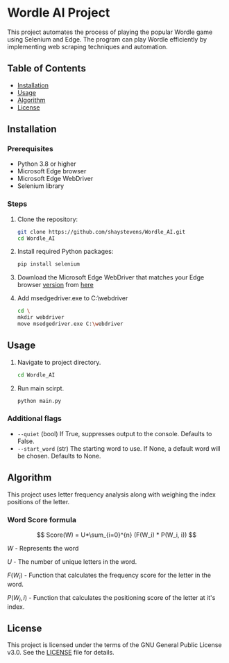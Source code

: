 # Wordle AI Project

This project automates the process of playing the popular Wordle game using Selenium and Edge. The program can play Wordle efficiently by implementing web scraping techniques and automation.

## Table of Contents

- [Installation](#installation)
- [Usage](#usage)
- [Algorithm](#algorithm)
- [License](#license)

## Installation

### Prerequisites

- Python 3.8 or higher
- Microsoft Edge browser
- Microsoft Edge WebDriver
- Selenium library

### Steps

1. Clone the repository:
   ```bash
   git clone https://github.com/shaystevens/Wordle_AI.git
   cd Wordle_AI
   ```
2. Install required Python packages:
    ```bash
    pip install selenium
    ```
3. Download the Microsoft Edge WebDriver that matches your Edge browser [version](https://support.microsoft.com/en-us/microsoft-edge/find-out-which-version-of-microsoft-edge-you-have-c726bee8-c42e-e472-e954-4cf5123497eb) from [here](https://developer.microsoft.com/en-us/microsoft-edge/tools/webdriver/)

4. Add msedgedriver.exe to C:\webdriver
    ```bash
    cd \
    mkdir webdriver
    move msedgedriver.exe C:\webdriver
    ```


## Usage

1. Navigate to project directory.
   ```bash
   cd Wordle_AI
   ```

2. Run main scirpt.
   ```bash
   python main.py
   ```

### Additional flags
* `--quiet` (bool) If True, suppresses output to the console. Defaults to False.
* `--start_word` (str) The starting word to use. If None, a default word will be chosen. Defaults to None.

## Algorithm
This project uses letter frequency analysis along with weighing the index positions of the letter.

### Word Score formula
$$
Score(W) = U*\sum_{i=0}^{n} (F(W_i) * P(W_i, i))
$$

$W$ - Represents the word

$U$ - The number of unique letters in the word.

$F(W_i)$ - Function that calculates the frequency score for the letter in the word.

$P(W_i, i)$ - Function that calculates the positioning score of the letter at it's index.

## License

This project is licensed under the terms of the GNU General Public License v3.0. See the [LICENSE](./License) file for details.